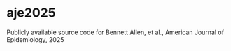 # aje2025
Publicly available source code for Bennett Allen, et al., American Journal of Epidemiology, 2025
